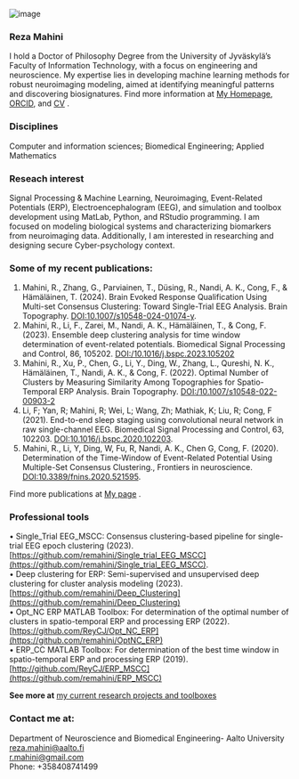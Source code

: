 ![image](https://scholar.googleusercontent.com/citations?view_op=medium_photo&user=FrA8YaAAAAAJ&citpid=7) 
### Reza Mahini
I hold a Doctor of Philosophy Degree from the University of Jyväskylä’s Faculty of Information Technology, with a focus on engineering and neuroscience. My expertise lies in developing machine learning methods for robust neuroimaging modeling, aimed at identifying meaningful patterns and discovering biosignatures. 
Find more information at [My Homepage](https://www.researchgate.net/profile/Reza-Mahini-2), [ORCID](https://orcid.org/0000-0001-6833-1437), and [CV](https://drive.google.com/file/d/10TH-kUnVOGlTmRE07iRGFXziyn2OTJrf/view?usp=sharing) .   

### Disciplines
Computer and information sciences; Biomedical Engineering; Applied Mathematics

### Reseach interest
Signal Processing & Machine Learning, Neuroimaging, Event-Related Potentials (ERP), Electroencephalogram (EEG), and simulation and toolbox development using MatLab, Python, and RStudio programming.
I am focused on modeling biological systems and characterizing biomarkers from neuroimaging data. Additionally, I am interested in researching and designing secure Cyber-psychology context.



### Some of my recent publications:

1.  Mahini, R., Zhang, G., Parviainen, T., Düsing, R., Nandi, A. K., Cong, F., & Hämäläinen, T. (2024). Brain Evoked Response Qualification Using Multi-set Consensus Clustering: Toward Single-Trial EEG Analysis. Brain Topography. [DOI:10.1007/s10548-024-01074-y](https://doi.org/10.1007/s10548-024-01074-y).  
2.  Mahini, R., Li, F., Zarei, M., Nandi, A. K., Hämäläinen, T., & Cong, F. (2023). Ensemble deep clustering analysis for time window determination of event-related potentials. Biomedical Signal Processing and Control, 86, 105202. [DOI:/10.1016/j.bspc.2023.105202](https://doi.org/10.1016/j.bspc.2023.105202)
3.	Mahini, R., Xu, P., Chen, G., Li, Y., Ding, W., Zhang, L., Qureshi, N. K., Hämäläinen, T., Nandi, A. K., & Cong, F. (2022). Optimal Number of Clusters by Measuring Similarity Among Topographies for Spatio-Temporal ERP Analysis. Brain Topography. [DOI:/10.1007/s10548-022-00903-2](https://doi.org/10.1007/s10548-022-00903-2) 
4.	Li, F; Yan, R; Mahini, R; Wei, L; Wang, Zh; Mathiak, K; Liu, R; Cong, F (2021). End-to-end sleep staging using convolutional neural network in raw single-channel EEG. Biomedical Signal Processing and Control, 63, 102203. [DOI:10.1016/j.bspc.2020.102203](https://doi.org/10.1016/j.bspc.2020.102203).
5.	Mahini, R., Li, Y, Ding, W, Fu, R, Nandi, A. K., Chen G, Cong, F. (2020). Determination of the Time-Window of Event-Related Potential Using Multiple-Set Consensus Clustering., Frontiers in neuroscience. [DOI:10.3389/fnins.2020.521595](https://doi.org/10.3389/fnins.2020.521595).

Find more publications at [My page](https://www.researchgate.net/profile/Reza-Mahini-2) . 

### Professional tools 

• Single_Trial EEG_MSCC: Consensus clustering-based pipeline for single-trial EEG epoch clustering (2023). [https://github.com/remahini/Single_trial_EEG_MSCC](https://github.com/remahini/Single_trial_EEG_MSCC).  
• Deep clustering for ERP: Semi-supervised and unsupervised deep clustering for cluster analysis modeling (2023). [https://github.com/remahini/Deep_Clustering](https://github.com/remahini/Deep_Clustering)  
•	Opt_NC ERP MATLAB Toolbox: For determination of the optimal number of clusters in spatio-temporal ERP and processing ERP (2022). [https://github.com/ReyCJ/Opt_NC_ERP](https://github.com/remahini/OptNC_ERP)  
•	ERP_CC MATLAB Toolbox: For determination of the best time window in spatio-temporal ERP and processing ERP (2019). [http://github.com/ReyCJ/ERP_MSCC](https://github.com/remahini/ERP_MSCC)  

**See more at** [my current research projects and toolboxes](https://www.researchgate.net/profile/Reza-Mahini-2)  



### Contact me at:
Department of Neuroscience and Biomedical Engineering- Aalto University
reza.mahini@aalto.fi  
r.mahini@gmail.com  
Phone: +358408741499

